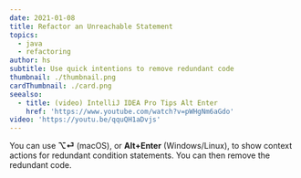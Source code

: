 ```yaml
---
date: 2021-01-08
title: Refactor an Unreachable Statement
topics:
  - java
  - refactoring
author: hs
subtitle: Use quick intentions to remove redundant code
thumbnail: ./thumbnail.png
cardThumbnail: ./card.png
seealso:
  - title: (video) IntelliJ IDEA Pro Tips Alt Enter
    href: 'https://www.youtube.com/watch?v=pWHgNm6aGdo'
video: 'https://youtu.be/qquQH1aDvjs'
---
```

You can use **⌥⏎** (macOS), or **Alt+Enter** (Windows/Linux), to show context actions for redundant condition statements. You can then remove the redundant code.
